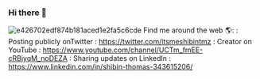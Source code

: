 ### Hi there 👋

<!--
**itsmeshibintmz/itsmeshibintmz** is a ✨ _special_ ✨ repository because its `README.md` (this file) appears on your GitHub profile.

Here are some ideas to get you started:

- 🔭 I’m currently working on ...
- 🌱 I’m currently learning ...
- 👯 I’m looking to collaborate on ...
- 🤔 I’m looking for help with ...
- 💬 Ask me about ...
- 📫 How to reach me: josephthomas948@gmail.com
- 😄 Pronouns: ...
- ⚡ Fun fact: ...
-->
![e426702edf874b181aced1e2fa5c6cde](https://user-images.githubusercontent.com/52344717/126904526-f5dc2566-9f74-4be4-ae9b-ba83306fa546.gif) Find me around the web 🌎:
 : Posting publicly onTwitter : https://twitter.com/itsmeshibintmz
                                                                                                                : Creator on YouTube : https://www.youtube.com/channel/UCTm_fmEE-cRBjyqM_noDEZA
                                                                                                                 : Sharing updates on LinkedIn : https://www.linkedin.com/in/shibin-thomas-343615206/
